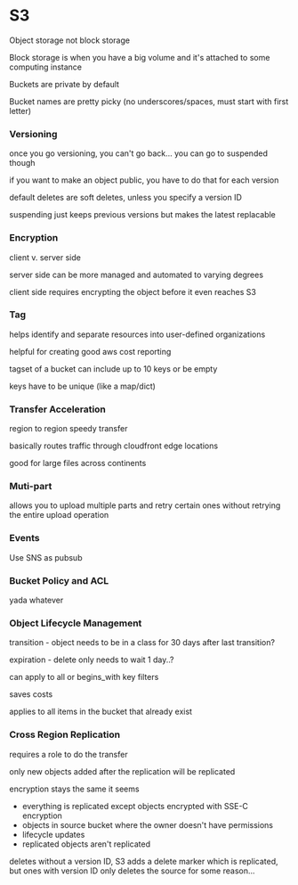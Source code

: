 # S3

Object storage not block storage

Block storage is when you have a big volume and it's attached to some computing instance

Buckets are private by default

Bucket names are pretty picky (no underscores/spaces, must start with first letter)

### Versioning

once you go versioning, you can't go back... you can go to suspended though

if you want to make an object public, you have to do that for each version

default deletes are soft deletes, unless you specify a version ID

suspending just keeps previous versions but makes the latest replacable

### Encryption

client v. server side

server side can be more managed and automated to varying degrees

client side requires encrypting the object before it even reaches S3

### Tag

helps identify and separate resources into user-defined organizations

helpful for creating good aws cost reporting

tagset of a bucket can include up to 10 keys or be empty

keys have to be unique (like a map/dict)

### Transfer Acceleration

region to region speedy transfer

basically routes traffic through cloudfront edge locations

good for large files across continents

### Muti-part

allows you to upload multiple parts and retry certain ones without retrying the entire upload operation

### Events

Use SNS as pubsub

### Bucket Policy and ACL

yada whatever

### Object Lifecycle Management

transition - object needs to be in a class for 30 days after last transition?

expiration - delete only needs to wait 1 day..?

can apply to all or begins_with key filters

saves costs

applies to all items in the bucket that already exist

### Cross Region Replication

requires a role to do the transfer

only new objects added after the replication will be replicated

encryption stays the same it seems

- everything is replicated except objects encrypted with SSE-C encryption
- objects in source bucket where the owner doesn't have permissions
- lifecycle updates
- replicated objects aren't replicated

deletes without a version ID, S3 adds a delete marker which is replicated, but ones with version ID only deletes the source for some reason...